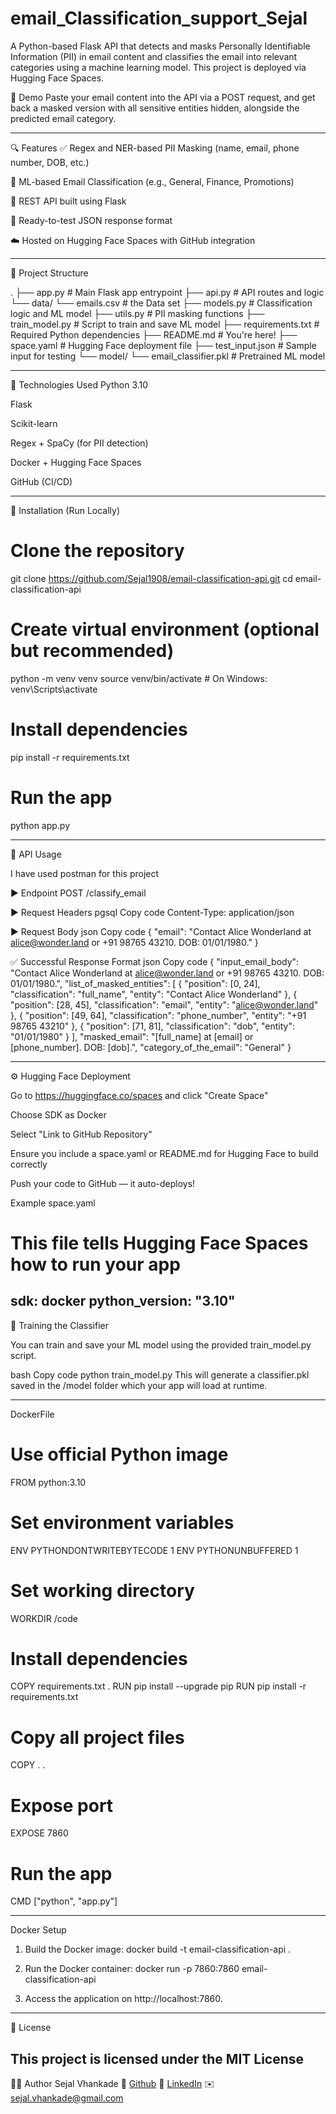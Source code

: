 # email_Classification_support_Sejal
A Python-based Flask API that detects and masks Personally Identifiable Information (PII) in email content and classifies the email into relevant categories using a machine learning model. This project is deployed via Hugging Face Spaces.

🚀 Demo
Paste your email content into the API via a POST request, and get back a masked version with all sensitive entities hidden, alongside the predicted email category.

----------------------------------------------------------------------------------------

🔍 Features
✅ Regex and NER-based PII Masking (name, email, phone number, DOB, etc.)

🤖 ML-based Email Classification (e.g., General, Finance, Promotions)

📡 REST API built using Flask

🧪 Ready-to-test JSON response format

☁️ Hosted on Hugging Face Spaces with GitHub integration

--------------------------------------------------------------------------------------------
📂 Project Structure

.
├── app.py                  # Main Flask app entrypoint
├── api.py                  # API routes and logic
└── data/
   └── emails.csv         # the Data set 
├── models.py               # Classification logic and ML model
├── utils.py                # PII masking functions
├── train_model.py          # Script to train and save ML model
├── requirements.txt        # Required Python dependencies
├── README.md               # You're here!
├── space.yaml              # Hugging Face deployment file
├── test_input.json         # Sample input for testing
└── model/
    └── email_classifier.pkl      # Pretrained ML model

-----------------------------------------------------------------------------------------

🧠 Technologies Used
Python 3.10

Flask

Scikit-learn

Regex + SpaCy (for PII detection)


Docker + Hugging Face Spaces

GitHub (CI/CD)

 ------------------------------------------------------------------------------------------

 🔧 Installation (Run Locally)

 # Clone the repository
git clone https://github.com/Sejal1908/email-classification-api.git
cd email-classification-api

# Create virtual environment (optional but recommended)
python -m venv venv
source venv/bin/activate  # On Windows: venv\Scripts\activate

# Install dependencies
pip install -r requirements.txt

# Run the app
python app.py

-------------------------------------------------------------------------------

🧪 API Usage

I have used postman for this project

▶️ Endpoint
POST /classify_email

▶️ Request Headers
pgsql
Copy code
Content-Type: application/json

▶️ Request Body
json
Copy code
{
  "email": "Contact Alice Wonderland at alice@wonder.land or +91 98765 43210. DOB: 01/01/1980."
}

✅ Successful Response Format
json
Copy code
{
  "input_email_body": "Contact Alice Wonderland at alice@wonder.land or +91 98765 43210. DOB: 01/01/1980.",
  "list_of_masked_entities": [
    {
      "position": [0, 24],
      "classification": "full_name",
      "entity": "Contact Alice Wonderland"
    },
    {
      "position": [28, 45],
      "classification": "email",
      "entity": "alice@wonder.land"
    },
    {
      "position": [49, 64],
      "classification": "phone_number",
      "entity": "+91 98765 43210"
    },
    {
      "position": [71, 81],
      "classification": "dob",
      "entity": "01/01/1980"
    }
  ],
  "masked_email": "[full_name] at [email] or [phone_number]. DOB: [dob].",
  "category_of_the_email": "General"
}

-------------------------------------------------------------------------------------

⚙️ Hugging Face Deployment

Go to https://huggingface.co/spaces and click "Create Space"

Choose SDK as Docker

Select "Link to GitHub Repository"

Ensure you include a space.yaml or README.md for Hugging Face to build correctly

Push your code to GitHub — it auto-deploys!

Example space.yaml

# This file tells Hugging Face Spaces how to run your app
sdk: docker
python_version: "3.10"
---------------------------------------------------------------------------------------
🧠 Training the Classifier

You can train and save your ML model using the provided train_model.py script.

bash
Copy code
python train_model.py
This will generate a classifier.pkl saved in the /model folder which your app will load at runtime.

-----------------------------------------------------------------------------------------------------

DockerFile

# Use official Python image
FROM python:3.10

# Set environment variables
ENV PYTHONDONTWRITEBYTECODE 1
ENV PYTHONUNBUFFERED 1

# Set working directory
WORKDIR /code

# Install dependencies
COPY requirements.txt .
RUN pip install --upgrade pip
RUN pip install -r requirements.txt

# Copy all project files
COPY . .

# Expose port
EXPOSE 7860

# Run the app
CMD ["python", "app.py"]

--------------------------------------------------------------------------------------------

Docker Setup

1. Build the Docker image:
docker build -t email-classification-api .

2. Run the Docker container:
docker run -p 7860:7860 email-classification-api

3. Access the application on http://localhost:7860.
--------------------------------------------------------------------------------------------
📜 License

This project is licensed under the MIT License 
--------------------------------------------------------------------------------------------

👩‍💻 Author
Sejal Vhankade
🔗 [Github](https://github.com/Sejal1908)
🔗 [LinkedIn](https://www.linkedin.com/in/sejalvhankade/)
✉️ sejal.vhankade@gmail.com


